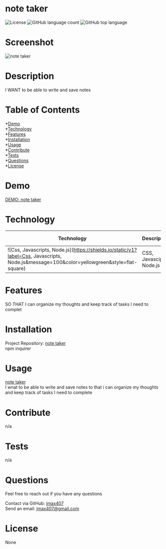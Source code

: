 
# note taker  
![License](https://img.shields.io/badge/license-None-informational) ![GitHub language count](https://img.shields.io/github/languages/count/jmax407/note-taker?style=flat-square) ![GitHub top language](https://img.shields.io/github/languages/top/jmax407/note-taker?style=flat-square)

# Screenshot
![note taker](images/screenshot.png)

# Description
I WANT to be able to write and save notes

# Table of Contents
*[Demo](#demo)  
*[Technology](#technology)  
*[Features](#features)  
*[Installation](#installation)  
*[Usage](#usage)  
*[Contribute](#contribute)  
*[Tests](#tests)  
*[Questions](#questions)  
*[License](#license)

# Demo
[DEMO: note taker](n/a)

# Technology 
| Technology | Description                        |Links ↘️ |
| ---------- | -----------------------------------| ------|  
| ![Css, Javascripts, Node.js](https://shields.io/static/v1?label=Css, Javascripts, Node.js&message=100&color=yellowgreen&style=flat-square) | CSS, Javasciprt Node.js | [n/a](https://jmax407.github.io/note-taker/) |

# Features
SO THAT I can organize my thoughts and keep track of tasks I need to complet

# Installation  
Project Repository: [note taker](https://github.com/jmax407/note-taker)  
npm inquirer 

# Usage
[note taker](https://jmax407.github.io/note-taker/)  
I wnat to be able to write and save notes to that i can organize my thoughts and keep track of tasks I need to complete

# Contribute 
n/a

# Tests
n/a

# Questions
Feel free to reach out if you have any questions

Contact via GitHub: [jmax407](https://github.com/jmax407)  
Send an email: [jmax407@gmail.com](mailto:jmax407@gmail.com)

# License
None
